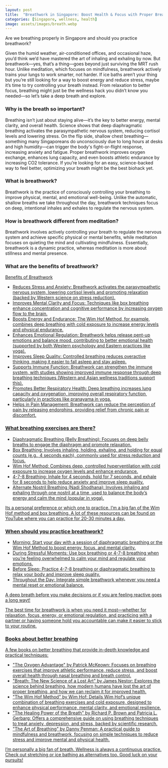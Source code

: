 ```yaml
---
layout: post
title:  "Breathwork in Singapore: Boost Health & Focus with Proper Breathing"
categories: [Singapore, wellness, health]
image: assets/images/breath.webp
---
```


Are we breathing properly in Singapore and should you practice breathwork?

Given the humid weather, air-conditioned offices, and occasional haze, you’d think we’d have mastered the art of inhaling and exhaling by now. But breathwork—yes, that’s a thing—goes beyond just surviving the MRT rush hour. Unlike meditation, which focuses on mindfulness, breathwork actively trains your lungs to work smarter, not harder. If ice baths aren’t your thing but you’re still looking for a way to boost energy and reduce stress, maybe it’s time to try controlling your breath instead. From relaxation to better focus, breathing might just be the wellness hack you didn’t know you needed—so let’s take a deep breath and explore.

### Why is the breath so important?

Breathing isn’t just about staying alive—it’s the key to better energy, mental clarity, and overall health. Science shows that deep diaphragmatic breathing activates the parasympathetic nervous system, reducing cortisol levels and lowering stress. On the flip side, shallow chest breathing—something many Singaporeans do unconsciously due to long hours at desks and high humidity—can trigger the body's fight-or-flight response, increasing anxiety and fatigue. Proper breathwork improves oxygen exchange, enhances lung capacity, and even boosts athletic endurance by increasing CO2 tolerance. If you’re looking for an easy, science-backed way to feel better, optimizing your breath might be the best biohack yet.

### What is breathwork?

Breathwork is the practice of consciously controlling your breathing to improve physical, mental, and emotional well-being. Unlike the automatic, shallow breaths we take throughout the day, breathwork techniques focus on deep, intentional inhales and exhales to regulate the nervous system.

### How is breathwork different from meditation?

Breathwork involves actively controlling your breath to regulate the nervous system and achieve specific physical or mental benefits, while meditation focuses on quieting the mind and cultivating mindfulness. Essentially, breathwork is a dynamic practice, whereas meditation is more about stillness and mental presence.

### What are the benefits of breathwork?

<u>Benefits of Breathwork<u>

+ Reduces Stress and Anxiety: Breathwork activates the parasympathetic nervous system, lowering cortisol levels and promoting relaxation (backed by Western science on stress reduction).
+ Improves Mental Clarity and Focus: Techniques like box breathing enhance concentration and cognitive performance by increasing oxygen flow to the brain.
+ Boosts Energy and Endurance: The Wim Hof Method, for example, combines deep breathing with cold exposure to increase energy levels and physical endurance.
+ Enhances Emotional Regulation: Breathwork helps release pent-up emotions and balance mood, contributing to better emotional health (supported by both Western psychology and Eastern practices like yoga).
+ Improves Sleep Quality: Controlled breathing reduces overactive thinking, making it easier to fall asleep and stay asleep.
+ Supports Immune Function: Breathwork can strengthen the immune system, with studies showing improved immune response through deep breathing techniques (Western and Asian wellness traditions support this).
+ Promotes Better Respiratory Health: Deep breathing increases lung capacity and oxygenation, improving overall respiratory function, particularly in practices like pranayama in yoga.
+ Helps in Pain Management: Breathwork can reduce the perception of pain by releasing endorphins, providing relief from chronic pain or discomfort.

### What breathing exercises are there?

+ Diaphragmatic Breathing (Belly Breathing): Focuses on deep belly breaths to engage the diaphragm and promote relaxation.
+ Box Breathing: Involves inhaling, holding, exhaling, and holding for equal counts (e.g., 4 seconds each), commonly used for stress reduction and focus.
+ Wim Hof Method: Combines deep, controlled hyperventilation with cold exposure to increase oxygen levels and enhance endurance.
+ 4-7-8 Breathing: Inhale for 4 seconds, hold for 7 seconds, and exhale for 8 seconds to help reduce anxiety and improve sleep quality.
+ Alternate Nostril Breathing (Nadi Shodhana): Involves inhaling and exhaling through one nostril at a time, used to balance the body’s energy and calm the mind (popular in yoga).

Its a personal preference or which one to practice. I’m a big fan of the Wim Hof method and box breathing. A lot of these resources can be found on YouTube where you can practice for 20-30 minutes a day.

### When should you practice breathwork?

+ Morning: Start your day with a session of diaphragmatic breathing or the Wim Hof Method to boost energy, focus, and mental clarity.
+ During Stressful Moments: Use box breathing or 4-7-8 breathing when you’re feeling overwhelmed to calm your mind and regulate your emotions.
+ Before Sleep: Practice 4-7-8 breathing or diaphragmatic breathing to relax your body and improve sleep quality.
+ Throughout the Day: Integrate simple breathwork whenever you need a mental reset or emotional balance.

A deep breath before you make decisions or if you are feeling reactive goes a long wayt!

The best time for breathwork is when you need it most—whether for relaxation, focus, energy, or emotional regulation, and practicing with a partner or having someone hold you accountable can make it easier to stick to your routine.

### Books about better breathing

A few books on better breathing that provide in-depth knowledge and practical techniques:

+ "The Oxygen Advantage" by Patrick McKeown: Focuses on breathing exercises that improve athletic performance, reduce stress, and boost overall health through nasal breathing and breath control.
+ "Breath: The New Science of a Lost Art" by James Nestor: Explores the science behind breathing, how modern humans have lost the art of proper breathing, and how we can reclaim it for improved health.
+ "The Wim Hof Method" by Wim Hof: Details Wim Hof’s unique combination of breathing exercises and cold exposure, designed to enhance physical performance, mental clarity, and emotional resilience.
+ "The Healing Power of the Breath" by Richard P. Brown and Patricia L. Gerbarg: Offers a comprehensive guide on using breathing techniques to treat anxiety, depression, and stress, backed by scientific research.
+ "The Art of Breathing" by Danny Penman: A practical guide to mindfulness and breathwork, focusing on simple techniques to reduce stress and improve mental and physical health.

I’m personally a big fan of breath. Wellness is always a continuous practice. Check out [stretching](https://fromhktosg.github.io/singapore-stretching-muscle/) or [ice bathing](https://fromhktosg.github.io/singapore-ice-bath/) as alternatives too. Good luck on your pursuits!
